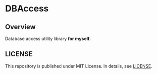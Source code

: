 # DBAccess

## Overview

Database access utility library **for myself**.

## LICENSE

This repository is published under MIT License.
In details, see [LICENSE](LICENSE).

